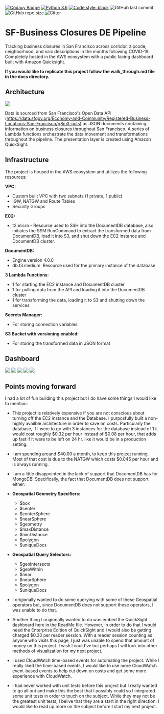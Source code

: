 [![Codacy Badge](https://api.codacy.com/project/badge/Grade/c26d843180fd4296a9f1be9764d81f9b)](https://app.codacy.com/gh/zennerdylan/business_closures_de_pipeline?utm_source=github.com&utm_medium=referral&utm_content=zennerdylan/business_closures_de_pipeline&utm_campaign=Badge_Grade)
[![Python 3.6](https://img.shields.io/badge/python-3.7-blue.svg)](https://www.python.org/downloads/release/python-360/)
[![Code style: black](https://img.shields.io/badge/code%20style-black-000000.svg)](https://github.com/psf/black)
![GitHub last commit](https://img.shields.io/github/last-commit/zennerdylan/business_closures_de_pipeline)
![GitHub repo size](https://img.shields.io/github/repo-size/zennerdylan/business_closures_de_pipeline)
![Gitter](https://img.shields.io/gitter/room/zennerdylan/business_closures_de_pipeline?color=blue)

# SF-Business Closures DE Pipeline

Tracking business closures in San Francisco across corridor, zipcode, neighborhood, and naic descriptions in the months following COVID-19. Completely hosted in the AWS ecosystem with a public facing dashboard built with Amazon Quicksight.

**If you would like to replicate this project follow the walk_through.md file in the docs directory.**

## Architecture
![](architecture/architecture_diagram.png)

Data is sourced from San Francisco's Open Data API (https://data.sfgov.org/Economy-and-Community/Registered-Business-Locations-San-Francisco/g8m3-pdis) as JSON documents containing information on business closures throughout San Francisco. A series of Lambda functions orchestrate the data movement and transformations throughout the pipeline. The presentation layer is created using Amazon QuickSight.

## Infrastructure
The project is housed in the AWS ecosystem and utilizes the following resources:

**VPC:**
-   Custom built VPC with two subnets (1 private, 1 public)
-   IGW, NATGW and Route Tables
-   Security Groups

**EC2:**

-   t2.micro - Resource used to SSH into the DocumentDB database, also initiates the SSM RunCommand to extract the transformed data from DocumentDB, load it into S3, and shut down the EC2 instance and DocumentDB cluster.

**DocumentDB:**

-   Engine version 4.0.0
- db.t3.medium: Resource used for the primary instance of the database

**3 Lambda Functions:**
-   1 for starting the EC2 instance and DocumentDB cluster
-   1 for pulling data from the API and loading it into the DocumentDB cluster
-   1 for transforming the data, loading it to S3 and shutting down the services

**Secrets Manager:**
-   For storing connection variables

**S3 Bucket with versioning enabled:**
-   For storing the transformed data in JSON format

## Dashboard
![](dashboard_images/DashBoard1.png)
![](dashboard_images/DashBoard2.png)
![](dashboard_images/DashBoard3.png)
![](dashboard_images/DashBoard4.png)
![](dashboard_images/DashBoard5.png)

## Points moving forward

I had a lot of fun building this project but I do have some things I would like to mention:

-   This project is relatively expensive if you are not conscious about turning off the EC2 instance and the Database. I purposfully built a non-highly availble architecture in order to save on costs. Particularly the database, if I were to go with 3 instances for the database instead of 1 it would cost roughly $0.32 per hour instead of $0.08 per hour, that adds up fast if it were to be left on 24 hr. like it would be in a production setting.

-   I am spending around $40.00 a month, to keep this project running. Most of that cost is due to the NATGW which costs $0.045 per hour and is always running.

-   I am a little disappointed in the lack of support that DocumentDB has for MongoDB. Specifically, the fact that DocumentDB does not support either:
  
-   **Geospatial Geometry Specifiers:** 
    -   $box
    -   $center
    -   $centerSphere
    -   $nearSphere
    -   $geometry
    -   $maxDistance
    -   $minDistance
    -   $polygon
    -   $uniqueDocs

-   **Geospatial Query Selectors:** 
    -   $geoIntersects
    -   $geoWithin
    -   $near
    -   $nearSphere
    -   $polygon
    -   $uniqueDocs

-   I origionally wanted to do some querying with some of these Geospatial operators but, since DocumentDB does not support these operators, I was unable to do that.

-   Another thing I origionally wanted to do was embed the QuickSight dashboard here in the ReadMe file. However, in order to do that I would need the Enterprise Edition of QuickSight and I would also be getting charged $0.30 per reader session. With a reader session counting as anyone who visits this page, I just was unable to spend that amount of money on this project. I wish I could've but perhaps I will look into other methods of visualization for my next project.

-   I used CloudWatch time-based events for automating the project. While I really liked the time-based events, I would like to use more CloudWatch event-based events to help cut down on costs and get some more experience with CloudWatch.

-   I had never worked with unit tests before this project but I really wanted to go all out and make this the best that I possibly could so I integrated some unit tests in order to touch on the subject. While they may not be the greatest unit tests, I belive that they are a start in the right direction. I would like to read up more on the subject before I start my next project. 
